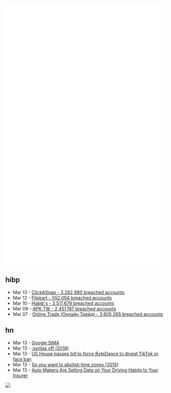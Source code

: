 ![Metrics](https://raw.githubusercontent.com/phixion/phixion/master/metrics.svg)

## hibp

<!--
for https://github.com/phixion/phixion/blob/main/.github/workflows/feeds.yml
-->
<!--START_SECTION:haveibeenpwnd-->
- Mar 13 - [ClickASnap - 3,262,980 breached accounts](https://haveibeenpwned.com/PwnedWebsites#ClickASnap)
- Mar 12 - [Flipkart - 552,094 breached accounts](https://haveibeenpwned.com/PwnedWebsites#Flipkart)
- Mar 10 - [Habib's - 3,517,679 breached accounts](https://haveibeenpwned.com/PwnedWebsites#Habibs)
- Mar 09 - [APK.TW - 2,451,197 breached accounts](https://haveibeenpwned.com/PwnedWebsites#APKTW)
- Mar 07 - [Online Trade (Онлайн Трейд) - 3,805,265 breached accounts](https://haveibeenpwned.com/PwnedWebsites#OnlineTrade)
<!--END_SECTION:haveibeenpwnd-->

## hn

<!--
for https://github.com/phixion/phixion/blob/main/.github/workflows/feeds.yml
-->
<!--START_SECTION:hn-->
- Mar 13 - [Google SIMA](https://twitter.com/GoogleDeepMind/status/1767918515585994818)
- Mar 13 - [:syntax off (2016)](https://dudzik.co/digress-into-development/syntax-off/)
- Mar 13 - [US House passes bill to force ByteDance to divest TikTok or face ban](https://www.reuters.com/technology/us-house-vote-force-bytedance-divest-tiktok-or-face-ban-2024-03-13/)
- Mar 13 - [So you want to abolish time zones (2015)](https://qntm.org/abolish)
- Mar 13 - [Auto Makers Are Selling Data on Your Driving Habits to Your Insurer](https://www.techdirt.com/2024/03/13/auto-makers-are-selling-data-on-your-driving-habits-to-your-insurer-without-properly-informing-you/)
<!--END_SECTION:hn-->

<!--
for https://yhype.me
-->
![](https://hit.yhype.me/github/profile?user_id=13013670)
